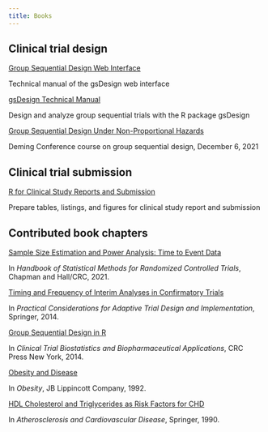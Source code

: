 ```yaml
---
title: Books
---
```


<style>
ul { padding-inline-start: 0px; list-style-type: none; }
.article-content p { margin-top: 5px; margin-bottom: 5px; }
.article-content > ul > li { margin-bottom: 30px; }
</style>

## Clinical trial design

- [Group Sequential Design Web Interface](https://keaven.github.io/gsd-shiny/)

  Technical manual of the gsDesign web interface

- [gsDesign Technical Manual](https://keaven.github.io/gsd-tech-manual/)

  Design and analyze group sequential trials with the R package gsDesign

- [Group Sequential Design Under Non-Proportional Hazards](https://keaven.github.io/gsd-deming/)

  Deming Conference course on group sequential design, December 6, 2021

## Clinical trial submission

- [R for Clinical Study Reports and Submission](https://r4csr.org/)

  Prepare tables, listings, and figures for clinical study report and submission

## Contributed book chapters

- [Sample Size Estimation and Power Analysis: Time to Event Data](https://doi.org/10.1201/9781315119694)

  In _Handbook of Statistical Methods for Randomized Controlled Trials_, Chapman and Hall/CRC, 2021.

- [Timing and Frequency of Interim Analyses in Confirmatory Trials](https://doi.org/10.1007/978-1-4939-1100-4_6)

  In _Practical Considerations for Adaptive Trial Design and Implementation_, Springer, 2014.

- [Group Sequential Design in R](https://doi.org/10.1201/b17716)

  In _Clinical Trial Biostatistics and Biopharmaceutical Applications_, CRC Press New York, 2014.

- [Obesity and Disease](https://www.worldcat.org/isbn/9780397509997)

  In _Obesity_, JB Lippincott Company, 1992.

- [HDL Cholesterol and Triglycerides as Risk Factors for CHD](https://doi.org/10.1007/978-94-009-0731-7_78)

  In _Atherosclerosis and Cardiovascular Disease_, Springer, 1990.
